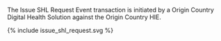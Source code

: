 The Issue SHL Request Event transaction is initiated by a Origin Country Digital Health Solution against the Origin Country HIE.



{% include issue_shl_request.svg %}